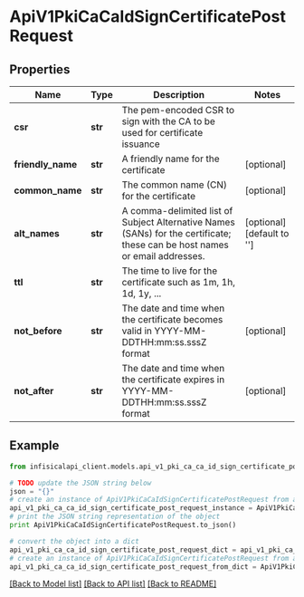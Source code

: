 # ApiV1PkiCaCaIdSignCertificatePostRequest


## Properties
Name | Type | Description | Notes
------------ | ------------- | ------------- | -------------
**csr** | **str** | The pem-encoded CSR to sign with the CA to be used for certificate issuance | 
**friendly_name** | **str** | A friendly name for the certificate | [optional] 
**common_name** | **str** | The common name (CN) for the certificate | [optional] 
**alt_names** | **str** | A comma-delimited list of Subject Alternative Names (SANs) for the certificate; these can be host names or email addresses. | [optional] [default to '']
**ttl** | **str** | The time to live for the certificate such as 1m, 1h, 1d, 1y, ... | 
**not_before** | **str** | The date and time when the certificate becomes valid in YYYY-MM-DDTHH:mm:ss.sssZ format | [optional] 
**not_after** | **str** | The date and time when the certificate expires in YYYY-MM-DDTHH:mm:ss.sssZ format | [optional] 

## Example

```python
from infisicalapi_client.models.api_v1_pki_ca_ca_id_sign_certificate_post_request import ApiV1PkiCaCaIdSignCertificatePostRequest

# TODO update the JSON string below
json = "{}"
# create an instance of ApiV1PkiCaCaIdSignCertificatePostRequest from a JSON string
api_v1_pki_ca_ca_id_sign_certificate_post_request_instance = ApiV1PkiCaCaIdSignCertificatePostRequest.from_json(json)
# print the JSON string representation of the object
print ApiV1PkiCaCaIdSignCertificatePostRequest.to_json()

# convert the object into a dict
api_v1_pki_ca_ca_id_sign_certificate_post_request_dict = api_v1_pki_ca_ca_id_sign_certificate_post_request_instance.to_dict()
# create an instance of ApiV1PkiCaCaIdSignCertificatePostRequest from a dict
api_v1_pki_ca_ca_id_sign_certificate_post_request_from_dict = ApiV1PkiCaCaIdSignCertificatePostRequest.from_dict(api_v1_pki_ca_ca_id_sign_certificate_post_request_dict)
```
[[Back to Model list]](../README.md#documentation-for-models) [[Back to API list]](../README.md#documentation-for-api-endpoints) [[Back to README]](../README.md)


